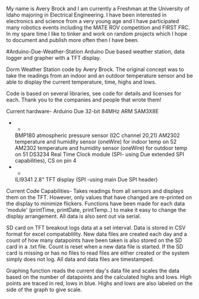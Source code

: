 My name is Avery Brock and I am currently a Freshman at the University of Idaho majoring in Electrical Engineering. I have been interested in electronics and science from a very young age and I have participated many robotics events including the MATE ROV competition and FIRST FRC. In my spare time I like to tinker and work on random projects which I hope to document and publish more often then I have been. 

#Arduino-Due-Weather-Station
Arduino Due based weather station, data logger and grapher with a TFT display. 

Dorm Weather Station code by Avery Brock. The original concept was to take the readings from an indoor and an outdoor
   temperature sensor and be able to display the current temperature, time, highs and lows.

   Code is based on several libraries, see code for details and licenses for
   each. Thank you to the companies and people that wrote them!


   Current hardware-
    Arduino Due 32-bit 84MHz ARM SAM3X8E
 *  *
    BMP180 atmospheric pressure sensor (I2C channel 20,21)
    AM2302 temperature and humidity sensor (oneWire) for indoor temp on 52
    AM2302 temperature and humidity sensor (oneWire) for outdoor temp on 51
    DS3234 Real Time Clock module (SPI- using Due extended SPI capabilities), CS on pin 4
 *  *
    ILI9341 2.8" TFT display (SPI -using main Due SPI header)

  Current Code Capabilities-
  Takes readings from all sensors and displays them on the TFT. However, only values that have changed are
  re-printed on the display to minimize flickers. Functions have been made for each data 'module' (printTime,
  printDate, printTemp..) to make it easy to change the display arrangement. All data is also sent out via serial.

  SD card on TFT breakout logs data at a set interval. Data is stored in CSV format for excel compatablility.
  New data files are created each day and a count of how many datapoints have been taken is also stored on the
  SD card in a .txt file. Count is reset when a new data file is started. If the SD card is missing or has no files to read
  files are either created or the system simply does not log. All data and data files are timestamped.

  Graphing function reads the current day's data file and scales the data based on the number of datapoints and
  the calculated highs and lows. High points are traced in red, lows in blue. Highs and lows are also labeled on
  the side of the graph to give scale.

